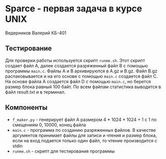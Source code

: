 # Sparce - первая задача в курсе UNIX

Ведерников Валерий КБ-401

## Тестирование

Для проверки работы используется скрипт `runme.sh`. 
Этот скрипт создает файл А, далее создается разряженный файл В с помощью программы `main.c`. 
Файлы А и В архивируются в A.gz и B.gz.
Файл B.gz распаковывается и на его основе с помощью `main.c` создается файл C.
На основе файла А создается файл D с помощью `main.c`, но берется размер блока равный 100 байт.
По всем файлам статистика выводится в файл result.txt и в терминал.

## Компоненты

- `f_maker.py` - генерирует файл A размером 4 * 1024 * 1024 + 1 с 1 по смещениям 0, 10000, конец файла
- `main.c` - программа по созданию разряженных файлов. В качестве аргументов принимает файлы для записи и чтения и размер блока, если на вход подается только один файл, то чтение производится с stdin
- `runme.sh` - скрипт для тестирования программы